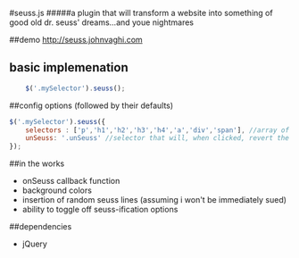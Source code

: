 #seuss.js
#####a plugin that will transform a website into something of good old dr. seuss' dreams...and youe nightmares

##demo
http://seuss.johnvaghi.com

## basic implemenation

```javascript
	$('.mySelector').seuss();
```

##config options (followed by their defaults)

```javascript
$('.mySelector').seuss({
	selectors : ['p','h1','h2','h3','h4','a','div','span'], //array of selectors to seuss-ify
    unSeuss: '.unSeuss' //selector that will, when clicked, revert the webpage to it's original state
});
```
##in the works

- onSeuss callback function
- background colors
- insertion of random seuss lines (assuming i won't be immediately sued)
- ability to toggle off seuss-ification options

##dependencies 

- jQuery
